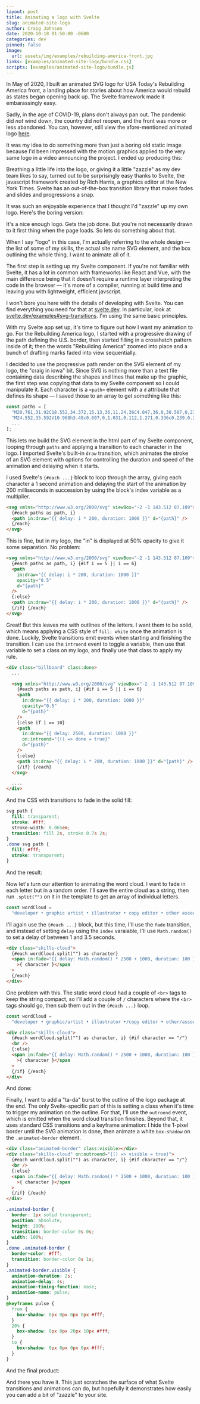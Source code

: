 ```yaml
---
layout: post
title: Animating a logo with Svelte
slug: animated-site-logo
author: Craig Johnson
date: 2020-10-18 01:50:00 -0600
categories: dev
pinned: false
image:
  url: assets/img/examples/rebuilding-america-front.jpg
links: [examples/animated-site-logo/bundle.css]
scripts: [examples/animated-site-logo/bundle.js]
---
```


In May of 2020, I built an animated SVG logo for USA Today's Rebuilding America front, a landing place for stories about how America would rebuild as states began opening back up. The Svelte framework made it embarassingly easy.

Sadly, in the age of COVID-19, plans don't always pan out. The pandemic did <i>not</i> wind down, the country did <i>not</i> reopen, and the front was more or less abandoned. You can, however, still view the afore-mentioned animated logo [here](https://www.usatoday.com/rebuilding-america/).

It was my idea to do something more than just a boring old static image because I'd been impressed with the motion graphics applied to the very same logo in a video announcing the project. I ended up producing this:

<div class="ex">
  <div class="rebuilding-america"></div>
</div>

Breathing a little life into the logo, or giving it a little "zazzle" as my dev team likes to say, turned out to be surprisingly easy thanks to Svelte, the javascript framework created by Rich Harris, a graphics editor at the New York Times. Svelte has an out-of-the-box transition library that makes fades and slides and progressions a snap.

It was such an enjoyable experience that I thought I'd "zazzle" up my own logo. Here's the boring version:

<!-- {% include snippets.html name="site-logo" %} -->

It's a nice enough logo. Gets the job done. But you're not necessarily drawn to it first thing when the page loads. So lets do something about that.

When I say "logo" in this case, I'm actually referring to the whole design — the list of some of my skills, the actual site name SVG element, and the box outlining the whole thing. I want to animate all of it.

The first step is setting up my Svelte component. If you're not familiar with Svelte, it has a lot in common with frameworks like React and Vue, with the main difference being that it doesn't require a runtime layer interpreting the code in the browser — it's more of a compiler, running at build time and leaving you with lightweight, efficient javscript.

I won't bore you here with the details of developing with Svelte. You can find everything you need for that at [svelte.dev](https://svelte.dev). In particular, look at [svelte.dev/examples#svg-transitions](https://svelte.dev/examples#svg-transitions). I'm using the same basic principles.

With my Svelte app set up, it's time to figure out how I want my animation to go. For the Rebuilding America logo, I started with a progressive drawing of the path defining the U.S. border, then started filling in a crosshatch pattern inside of it; then the words "Rebuilding America" zoomed into place and a bunch of drafting marks faded into view sequentially.

I decided to use the progressive path render on the SVG element of my logo, the "craig in iowa" bit. Since SVG is nothing more than a text file containing data describing the shapes and lines that make up the graphic, the first step was copying that data to my Svelte component so I could manipulate it. Each character is a `<path>` element with a `d` attribute that defines its shape — I saved those to an array to get something like this:

```javascript
const paths = [
  "M20.761,31.92C18.552,34.372,15.13,36,11.24,36C4.047,36,0,30.587,0,23.268 c0-8.014,5.047-12.732,12.128-12.732c3.245,0,6.191,1.337,8.367,3.515l-1.664,2.273c-0.492,0.679-1.475,0.625-2.007,0.295 s-2.312-1.518-4.78-1.518s-5.972,1.649-5.972,8.13s3.682,8.196,5.724,8.196c2.625,0,3.875-0.883,5.185-1.872 c0.825-0.623,1.576-0.431,2.076,0.204L20.761,31.92z",
  "M24.552,35.592V10.968h3.48c0.607,0,1.031,0.112,1.271,0.336c0.239,0.224,0.398,0.608,0.479,1.152 l0.359,2.976c0.88-1.52,1.912-2.72,3.097-3.6c1.184-0.88,2.512-1.32,3.983-1.32c1.216,0,2.224,0.28,3.023,0.84l-0.769,4.44 c-0.048,0.288-0.152,0.492-0.312,0.612c-0.16,0.12-0.376,0.18-0.647,0.18c-0.239,0-0.567-0.056-0.983-0.168 c-0.417-0.112-0.969-0.168-1.656-0.168c-1.231,0-2.288,0.34-3.168,1.02c-0.88,0.681-1.624,1.676-2.231,2.988v15.336H24.552z",
  ...
];
```

This lets me build the SVG element in the html part of my Svelte component, looping through `paths` and applying a transition to each character in the logo. I imported Svelte's built-in `draw` transition, which animates the stroke of an SVG element with options for controlling the duration and speed of the animation and delaying when it starts.

I used Svelte's `{#each ...}` block to loop through the array, giving each character a 1 second animation and delaying the start of the animation by 200 milliseconds in succession by using the block's index variable as a multiplier.

```html
<svg xmlns="http://www.w3.org/2000/svg" viewBox="-2 -1 143.512 87.109">
  {#each paths as path, i}
  <path in:draw="{{ delay: i * 200, duration: 1000 }}" d="{path}" />
  {/each}
</svg>
```

This is fine, but in my logo, the "in" is displayed at 50% opacity to give it some separation. No problem:

```html
<svg xmlns="http://www.w3.org/2000/svg" viewBox="-2 -1 143.512 87.109">
  {#each paths as path, i} {#if i == 5 || i == 6}
  <path
    in:draw="{{ delay: i * 200, duration: 1000 }}"
    opacity="0.5"
    d="{path}"
  />
  {:else}
  <path in:draw="{{ delay: i * 200, duration: 1000 }}" d="{path}" />
  {/if} {/each}
</svg>
```

Great! But this leaves me with outlines of the letters. I want them to be solid, which means applying a CSS style of `fill: white` once the animation is done. Luckily, Svelte transitions emit events when starting and finishing the transition. I can use the `introend` event to toggle a variable, then use that variable to set a class on my logo, and finally use that class to apply my rule.

```html
<div class="billboard" class:done>
  ...

  <svg xmlns="http://www.w3.org/2000/svg" viewBox="-2 -1 143.512 87.109">
    {#each paths as path, i} {#if i == 5 || i == 6}
    <path
      in:draw="{{ delay: i * 200, duration: 1000 }}"
      opacity="0.5"
      d="{path}"
    />
    {:else if i == 10}
    <path
      in:draw="{{ delay: 2500, duration: 1000 }}"
      on:introend="{() => done = true}"
      d="{path}"
    />
    {:else}
    <path in:draw="{{ delay: i * 200, duration: 1000 }}" d="{path}" />
    {/if} {/each}
  </svg>

  ....
</div>
```

And the CSS with transitions to fade in the solid fill:

```css
svg path {
  fill: transparent;
  stroke: #fff;
  stroke-width: 0.065em;
  transition: fill 2s, stroke 0.7s 2s;
}
.done svg path {
  fill: #fff;
  stroke: transparent;
}
```

And the result:

<div class="ex">
  <div class="site-logo-example home"></div>
</div>

Now let's turn our attention to animating the word cloud. I want to fade in each letter but in a random order. I'll save the entire cloud as a string, then run `.split("")` on it in the template to get an array of individual letters.

```javascript
const wordCloud =
  "developer • graphic artist • illustrator • copy editor • other assorted activities";
```

I'll again use the `{#each ...}` block, but this time, I'll use the `fade` transition, and instead of setting `delay` using the `index` varaiable, I'll use `Math.random()` to set a delay of between 1 and 3.5 seconds.

```html
<div class="skills-cloud">
  {#each wordCloud.split("") as character}
  <span in:fade="{{ delay: Math.random() * 2500 + 1000, duration: 100 }}"
    >{ character }</span
  >
  {/each}
</div>
```

One problem with this. The static word cloud had a couple of `<br>` tags to keep the string compact, so I'll add a couple of `/` characters where the `<br>` tags should go, then sub them out in the `{#each ...}` loop.

```javascript
const wordCloud =
  "developer • graphic/artist • illustrator •/copy editor • other/assorted activities";
```

```html
<div class="skills-cloud">
  {#each wordCloud.split("") as character, i} {#if character == "/"}
  <br />
  {:else}
  <span in:fade="{{ delay: Math.random() * 2500 + 1000, duration: 100 }}"
    >{ character }</span
  >
  {/if} {/each}
</div>
```

And done:

<div class="ex">
  <div class="site-logo-example home animate-cloud"></div>
</div>

Finally, I want to add a "ta-da" burst to the outline of the logo package at the end. The only Svelte-specific part of this is setting a class when it's time to trigger my animation on the outline. For that, I'll use the `outroend` event, which is emitted when the word cloud transition finishes. Beyond that, it uses standard CSS transitions and a keyframe animation: I hide the 1-pixel border until the SVG animation is done, then animate a white `box-shadow` on the `.animated-border` element.

```html
<div class="animated-border" class:visible></div>
<div class="skills-cloud" on:outroend="{() => visible = true}">
  {#each wordCloud.split("") as character, i} {#if character == "/"}
  <br />
  {:else}
  <span in:fade="{{ delay: Math.random() * 2500 + 1000, duration: 100 }}"
    >{ character }</span
  >
  {/if} {/each}
</div>
```

```css
.animated-border {
  border: 1px solid transparent;
  position: absolute;
  height: 100%;
  transition: border-color 0s 0s;
  width: 100%;
}
.done .animated-border {
  border-color: #fff;
  transition: border-color 0s 1s;
}
.animated-border.visible {
  animation-duration: 2s;
  animation-delay: 4s;
  animation-timing-function: ease;
  animation-name: pulse;
}
@keyframes pulse {
  from {
    box-shadow: 0px 0px 0px 0px #fff;
  }
  20% {
    box-shadow: 0px 0px 20px 10px #fff;
  }
  to {
    box-shadow: 0px 0px 0px 0px #fff;
  }
}
```

And the final product:

<div class="ex">
  <div class="site-logo-example home animate-all"></div>
</div>

And there you have it. This just scratches the surface of what Svelte transitions and animations can do, but hopefully it demonstrates how easily you can add a bit of "zazzle" to your site.
